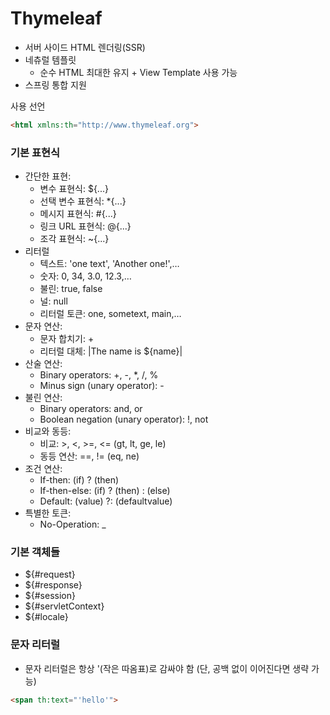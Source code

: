 # Thymeleaf
- 서버 사이드 HTML 렌더링(SSR)
- 네츄럴 템플릿
  - 순수 HTML 최대한 유지 + View Template 사용 가능
- 스프링 통합 지원

사용 선언
````html
<html xmlns:th="http://www.thymeleaf.org">
````

### 기본 표현식
- 간단한 표현:
  - 변수 표현식: ${...}
  - 선택 변수 표현식: *{...}
  - 메시지 표현식: #{...}
  - 링크 URL 표현식: @{...}
  - 조각 표현식: ~{...}
- 리터럴
  - 텍스트: 'one text', 'Another one!',…
  - 숫자: 0, 34, 3.0, 12.3,…
  - 불린: true, false
  - 널: null
  - 리터럴 토큰: one, sometext, main,…
- 문자 연산:
  - 문자 합치기: +
  - 리터럴 대체: |The name is ${name}|
- 산술 연산:
  - Binary operators: +, -, *, /, %
  - Minus sign (unary operator): -
- 불린 연산:
  - Binary operators: and, or
  - Boolean negation (unary operator): !, not
- 비교와 동등:
  - 비교: >, <, >=, <= (gt, lt, ge, le)
  - 동등 연산: ==, != (eq, ne)
- 조건 연산:
  - If-then: (if) ? (then)
  - If-then-else: (if) ? (then) : (else)
  - Default: (value) ?: (defaultvalue)
- 특별한 토큰:
  - No-Operation: _

### 기본 객체들
- ${#request}
- ${#response}
- ${#session}
- ${#servletContext}
- ${#locale}

### 문자 리터럴
- 문자 리터럴은 항상 '(작은 따옴표)로 감싸야 함 (단, 공백 없이 이어진다면 생략 가능)
````html
<span th:text="'hello'">
````